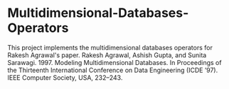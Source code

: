 # Multidimensional-Databases-Operators
This project implements the multidimensional databases operators for Rakesh Agrawal's paper. Rakesh Agrawal, Ashish Gupta, and Sunita Sarawagi. 1997. Modeling Multidimensional Databases. In Proceedings of the Thirteenth International Conference on Data Engineering (ICDE ’97). IEEE Computer Society, USA, 232–243.
